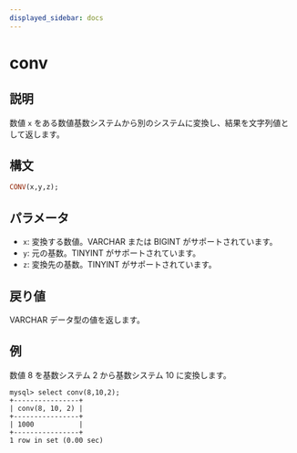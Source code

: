 ```yaml
---
displayed_sidebar: docs
---
```


# conv

## 説明

数値 `x` をある数値基数システムから別のシステムに変換し、結果を文字列値として返します。

## 構文

```Haskell
CONV(x,y,z);
```

## パラメータ

- `x`: 変換する数値。VARCHAR または BIGINT がサポートされています。
- `y`: 元の基数。TINYINT がサポートされています。
- `z`: 変換先の基数。TINYINT がサポートされています。

## 戻り値

VARCHAR データ型の値を返します。

## 例

数値 8 を基数システム 2 から基数システム 10 に変換します。

```Plain
mysql> select conv(8,10,2);
+----------------+
| conv(8, 10, 2) |
+----------------+
| 1000           |
+----------------+
1 row in set (0.00 sec)
```